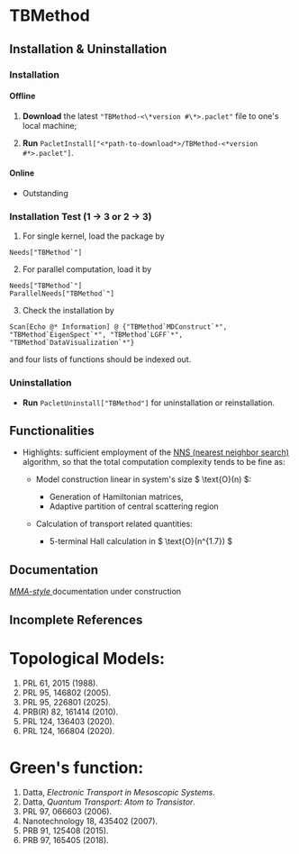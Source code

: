 # TBMethod

## Installation & Uninstallation

### Installation

#### Offline

1.  **Download** the latest `"TBMethod-<\*version #\*>.paclet"` file to one's local machine;

2.  **Run** `PacletInstall["<*path-to-download*>/TBMethod-<*version #*>.paclet"]`.

#### Online

- Outstanding

<!--
**Run** `PacletInstall["https://github.com/AlexanderZ11234/TBMethod/releases/download/0.2.1/TBMethod-0.2.1.paclet"]`
-->

### Installation Test (1 → 3 or 2 → 3)

1. For single kernel, load the package by

<!---->

    Needs["TBMethod`"]

2. For parallel computation, load it by

<!---->

    Needs["TBMethod`"]
    ParallelNeeds["TBMethod`"]

3. Check the installation by

<!---->

    Scan[Echo @* Information] @ {"TBMethod`MDConstruct`*", "TBMethod`EigenSpect`*", "TBMethod`LGFF`*", "TBMethod`DataVisualization`*"}

and four lists of functions should be indexed out.

### Uninstallation

- **Run** `PacletUninstall["TBMethod"]` for uninstallation or reinstallation.

## Functionalities

- Highlights: sufficient employment of the [NNS (nearest neighbor search)](https://en.wikipedia.org/wiki/Nearest_neighbor_search) algorithm, so that the total computation complexity tends to be fine as:
    - Model construction linear in system's size $ \text{O}(n) $:
        - Generation of Hamiltonian matrices,
        - Adaptive partition of central scattering region

    - Calculation of transport related quantities:
        - 5-terminal Hall calculation in $ \text{O}(n^{1.7}) $

## Documentation

<a href="#" class="magic-button" title="Onsite testable"> _MMA-style_ </a> documentation under construction

## Incomplete References

# Topological Models:

1. PRL 61, 2015 (1988).
1. PRL 95, 146802 (2005).
1. PRL 95, 226801 (2025).
1. PRB(R) 82, 161414 (2010).
1. PRL 124, 136403 (2020).
1. PRL 124, 166804 (2020).

# Green's function:
1. Datta, _Electronic Transport in Mesoscopic Systems_.
1. Datta, _Quantum Transport: Atom to Transistor_.
1. PRL 97, 066603 (2006).
1. Nanotechnology 18, 435402 (2007).
1. PRB 91, 125408 (2015).
1. PRB 97, 165405 (2018).
